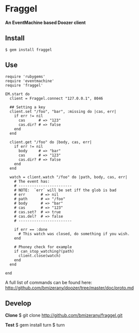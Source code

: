 # Fraggel
**An EventMachine based Doozer client**

## Install

    $ gem install fraggel

## Use

    require 'rubygems'
    require 'eventmachine'
    require 'fraggel'

    EM.start do
      client = Fraggel.connect "127.0.0.1", 8046

      ## Setting a key
      client.set "/foo", "bar", :missing do |cas, err|
        if err != nil
          cas      # => "123"
          cas.dir? # => false
        end
      end

      client.get "/foo" do |body, cas, err|
        if err != nil
          body     # => "bar"
          cas      # => "123"
          cas.dir? # => false
        end
      end

      watch = client.watch "/foo" do |path, body, cas, err|
        # The event has:
        # ------------------------
        # NOTE:  `err` will be set iff the glob is bad
        # err       # => nil
        # path      # => "/foo"
        # body      # => "bar"
        # cas       # => "123"
        # cas.set?  # => true
        # cas.del?  # => false
        # ------------------------

        if err == :done
          # This watch was closed, do something if you wish.
        end

        # Phoney check for example
        if can_stop_watching?(path)
          client.close(watch)
        end
      end

    end


A full list of commands can be found here:
http://github.com/bmizerany/doozer/tree/master/doc/proto.md

## Develop

**Clone**
    $ git clone http://github.com/bmizerany/fraggel.git

**Test**
    $ gem install turn
    $ turn
